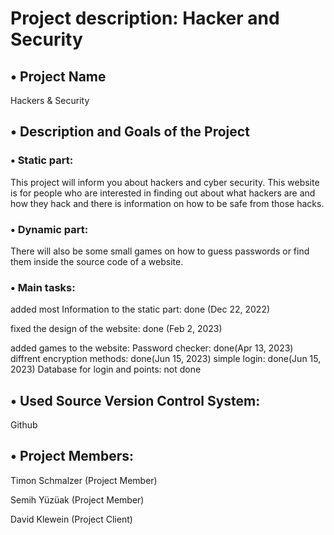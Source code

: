 # Project description: Hacker and Security
## • Project Name
Hackers & Security

## • Description and Goals of the Project

### • Static part: 
This project will inform you about hackers and cyber security. 
This website is for people who are interested in finding out about what hackers are and how they hack and there is information on how to be safe from those hacks.

### • Dynamic part: 
There will also be some small games on how to guess passwords or find them inside the source code of a website. 

### • Main tasks:
added most Information to the static part: done (Dec 22, 2022)

fixed the design of the website: done (Feb 2, 2023)

added games to the website: Password checker: done(Apr 13, 2023)
                            diffrent encryption methods: done(Jun 15, 2023)
                            simple login: done(Jun 15, 2023)
                            Database for login and points: not done

## • Used Source Version Control System: 
Github

## • Project Members: 

Timon Schmalzer (Project Member)

Semih Yüzüak (Project Member)

David Klewein (Project Client) 
